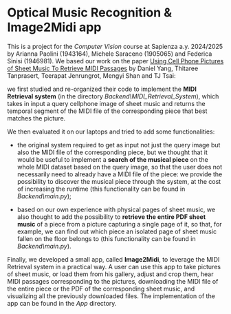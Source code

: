 # Optical Music Recognition & Image2Midi app

This is a project for the _Computer Vision_ course at Sapienza a.y. 2024/2025 by Arianna Paolini (1943164), Michele Saraceno (1905065) and Federica Sinisi (1946981).
We based our work on the paper [Using Cell Phone Pictures of Sheet Music To Retrieve MIDI Passages](https://arxiv.org/abs/2004.11724) by Daniel Yang, Thitaree Tanprasert, Teerapat Jenrungrot, Mengyi Shan and TJ Tsai:

we first studied and re-organized their code to implement the **MIDI Retrieval system** (in the directory _Backend\MIDI_Retrieval_System_), which takes in input a query cellphone image of sheet music and returns the temporal segment of the MIDI file of the corresponding piece that best matches the picture. 

We then evaluated it on our laptops and tried to add some functionalities:

- the original system required to get as input not just the query image but also the MIDI file of the corresponding piece, but we thought that it would be useful to implement a **search of the musical piece** on the whole MIDI dataset based on the query image, so that the user does not necessarily need to already have a MIDI file of the piece: we provide the possibility to discover the musical piece through the system, at the cost of increasing the runtime (this functionality can be found in _Backend\main.py_);

- based on our own experience with physical pages of sheet music, we also thought to add the possibility to **retrieve the entire PDF sheet music** of a piece from a picture capturing a single page of it, so that, for example, we can find out which piece an isolated page of sheet music fallen on the floor belongs to (this functionality can be found in _Backend\main.py_).

Finally, we developed a small app, called **Image2Midi**, to leverage the MIDI Retrieval system in a practical way. A user can use this app to take pictures of sheet music, or load them from his gallery, adjust and crop them, hear MIDI passages corresponding to the pictures, downloading the MIDI file of the entire piece or the PDF of the corresponding sheet music, and visualizing all the previously downloaded files.
The implementation of the app can be found in the _App_ directory.
